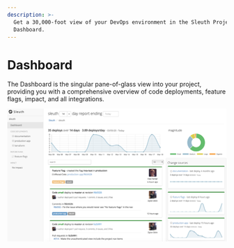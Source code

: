 ```yaml
---
description: >-
  Get a 30,000-foot view of your DevOps environment in the Sleuth Project
  Dashboard.
---
```


# Dashboard

The Dashboard is the singular pane-of-glass view into your project, providing you with a comprehensive overview of code deployments, feature flags, impact, and all integrations.  

![Sleuth Project Dashboard](.gitbook/assets/dashboardv2-full-view.png)

